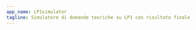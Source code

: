 ```yaml
---
app_name: LP1simulator
tagline: Simulatore di domande teoriche su LP1 con risultato finale
---
```



